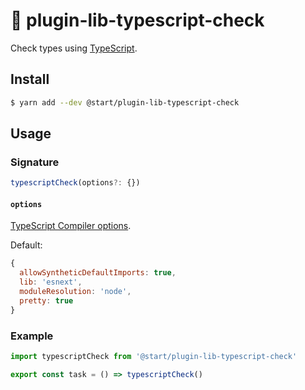# 🚷 plugin-lib-typescript-check

Check types using [TypeScript](https://www.typescriptlang.org/).

## Install

```sh
$ yarn add --dev @start/plugin-lib-typescript-check
```

## Usage

### Signature

```ts
typescriptCheck(options?: {})
```

#### `options`

[TypeScript Compiler options](https://www.typescriptlang.org/docs/handbook/compiler-options.html).

Default:

```js
{
  allowSyntheticDefaultImports: true,
  lib: 'esnext',
  moduleResolution: 'node',
  pretty: true
}
```

### Example

```js
import typescriptCheck from '@start/plugin-lib-typescript-check'

export const task = () => typescriptCheck()
```
